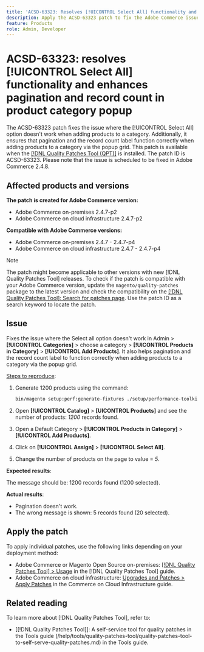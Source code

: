 ```yaml
---
title: 'ACSD-63323: Resolves [!UICONTROL Select All] functionality and enhances pagination and record count in product category popup'
description: Apply the ACSD-63323 patch to fix the Adobe Commerce issue where the [!UICONTROL Select All] option doesn't work when adding products to a category. Additionally, it ensures that pagination and the record count label function correctly when adding products to a category via the popup grid.
feature: Products
role: Admin, Developer
---
```


# ACSD-63323: resolves [!UICONTROL Select All] functionality and enhances pagination and record count in product category popup

The ACSD-63323 patch fixes the issue where the [!UICONTROL Select All] option doesn't work when adding products to a category. Additionally, it ensures that pagination and the record count label function correctly when adding products to a category via the popup grid. This patch is available when the [[!DNL Quality Patches Tool (QPT)]](/help/tools/quality-patches-tool/quality-patches-tool-to-self-serve-quality-patches.md) is installed. The patch ID is ACSD-63323. Please note that the issue is scheduled to be fixed in Adobe Commerce 2.4.8.

## Affected products and versions

**The patch is created for Adobe Commerce version:**
* Adobe Commerce on-premises 2.4.7-p2
* Adobe Commerce on cloud infrastructure 2.4.7-p2

**Compatible with Adobe Commerce versions:**
* Adobe Commerce on-premises 2.4.7 - 2.4.7-p4
* Adobe Commerce on cloud infrastructure 2.4.7 - 2.4.7-p4

>[!NOTE]
>
>The patch might become applicable to other versions with new [!DNL Quality Patches Tool] releases. To check if the patch is compatible with your Adobe Commerce version, update the `magento/quality-patches` package to the latest version and check the compatibility on the [[!DNL Quality Patches Tool]: Search for patches page](https://experienceleague.adobe.com/tools/commerce-quality-patches/index.html). Use the patch ID as a search keyword to locate the patch.

## Issue

Fixes the issue where the Select all option doesn't work in Admin > **[!UICONTROL Categories]** > choose a category >  **[!UICONTROL Products in Category]** > **[!UICONTROL Add Products]**. It also helps pagination and the record count label to function correctly when adding products to a category via the popup grid.


<u>Steps to reproduce</u>:

1. Generate 1200 products using the command:

   ```bash
   bin/magento setup:perf:generate-fixtures ./setup/performance-toolkit/profiles/ce/small.xml
   ```

1. Open **[!UICONTROL Catalog]** > **[UICONTROL Products]** and see the number of products: *1200* records found.
1. Open a Default Category > **[!UICONTROL Products in Category]** > **[!UICONTROL Add Products]**.
1. Click on **[!UICONTROL Assign]** > **[!UICONTROL Select All]**.
1. Change the number of products on the page to value = *5*.


**Expected results**: 

The message should be: 1200 records found (1200 selected).

**Actual results**:

* Pagination doesn't work.
* The wrong message is shown: 5 records found (20 selected).

## Apply the patch

To apply individual patches, use the following links depending on your deployment method:

* Adobe Commerce or Magento Open Source on-premises: [[!DNL Quality Patches Tool] > Usage](/help/tools/quality-patches-tool/usage.md) in the [!DNL Quality Patches Tool] guide.
* Adobe Commerce on cloud infrastructure: [Upgrades and Patches > Apply Patches](https://experienceleague.adobe.com/docs/commerce-cloud-service/user-guide/develop/upgrade/apply-patches.html) in the Commerce on Cloud Infrastructure guide.


## Related reading

To learn more about [!DNL Quality Patches Tool], refer to:

* [[!DNL Quality Patches Tool]]: A self-service tool for quality patches in the Tools guide (/help/tools/quality-patches-tool/quality-patches-tool-to-self-serve-quality-patches.md) in the Tools guide.


